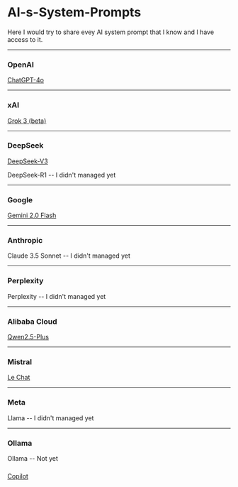 # AI-s-System-Prompts

Here I would try to share evey AI system prompt that I know and I have access to it.

---

### OpenAI
[ChatGPT-4o](https://github.com/FlameF0X/AI-s-System-Prompts/blob/main/ChatGPT.md)

---

### xAI
[Grok 3 (beta)](https://github.com/FlameF0X/AI-s-System-Prompts/blob/main/Grok%203%20(beta).md)

---

### DeepSeek
[DeepSeek-V3](https://github.com/FlameF0X/AI-s-System-Prompts/blob/main/DeepSeek-V3)

DeepSeek-R1 -- I didn't managed yet 

---

### Google
[Gemini 2.0 Flash](https://github.com/FlameF0X/AI-s-System-Prompts/blob/main/Gemini%202.0%20Flash.md)

---

### Anthropic
Claude 3.5 Sonnet -- I didn't managed yet

---

### Perplexity
Perplexity -- I didn't managed yet 

---

### Alibaba Cloud 
[Qwen2.5-Plus](https://github.com/FlameF0X/AI-s-System-Prompts/blob/main/Qwen2.5-Plus.md)

---

### Mistral
[Le Chat](https://github.com/FlameF0X/AI-s-System-Prompts/blob/main/Le%20Chat.md)

---

### Meta

Llama -- I didn't managed yet

---

### Ollama

Ollama -- Not yet

### 
[Copilot](https://github.com/FlameF0X/AI-s-System-Prompts/blob/main/Copilot.md)